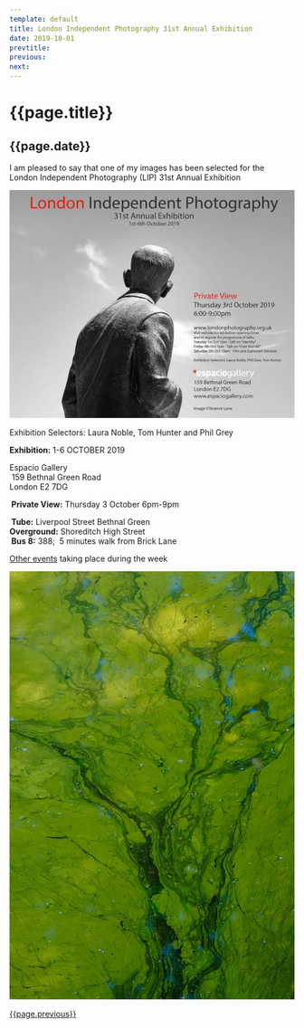 ```yaml
---
template: default
title: London Independent Photography 31st Annual Exhibition
date: 2019-10-01
prevtitle: 
previous: 
next:
---
```


# {{page.title}}

## {{page.date}}

I am pleased to say that one of my images has been selected for the London Independent Photography (LIP) 31st Annual Exhibition

![LIP 31st Annual](espacio.webp "LIP 31st Annual")


Exhibition Selectors: Laura Noble, Tom Hunter and Phil Grey

**Exhibition:** 1-6 OCTOBER 2019

Espacio Gallery<br />
 159 Bethnal Green Road<br />
London E2 7DG

** Private View:** Thursday 3 October 6pm-9pm

** Tube:** Liverpool Street Bethnal Green<br />
**Overground:** Shoreditch High Street<br />
** Bus 8:** 388;  5 minutes walk from Brick Lane

[Other events](http://www.londonphotography.org.uk/LIPevents.php) taking place during the week

![The Prismatic Pond](prismatic-espacio.webp "The Prismatic Pond")


[{{page.previous}}](2021-01-13-lip-chronicles-life-in-lockdown)